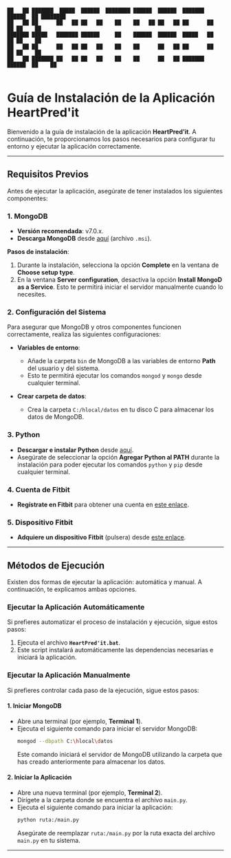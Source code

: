 ```
██   ██ ███████  █████  ██████  ████████ ██████  ██████  ███████ ██████  ██ ████████ 
██   ██ ██      ██   ██ ██   ██    ██    ██   ██ ██   ██ ██      ██   ██ ██    ██    
███████ █████   ███████ ██████     ██    ██████  ██████  █████   ██   ██ ██    ██    
██   ██ ██      ██   ██ ██   ██    ██    ██      ██   ██ ██      ██   ██ ██    ██    
██   ██ ███████ ██   ██ ██   ██    ██    ██      ██   ██ ███████ ██████  ██    ██    
                                                                                     
```

# **Guía de Instalación de la Aplicación HeartPred'it**

Bienvenido a la guía de instalación de la aplicación **HeartPred'it**. A continuación, te proporcionamos los pasos necesarios para configurar tu entorno y ejecutar la aplicación correctamente.

---

## **Requisitos Previos**

Antes de ejecutar la aplicación, asegúrate de tener instalados los siguientes componentes:

### 1. **MongoDB**
   - **Versión recomendada**: v7.0.x.
   - **Descarga MongoDB** desde [aquí](https://www.mongodb.com/try/download/community) (archivo `.msi`).
   
   **Pasos de instalación**:
   1. Durante la instalación, selecciona la opción **Complete** en la ventana de **Choose setup type**.
   2. En la ventana **Server configuration**, desactiva la opción **Install MongoD as a Service**. Esto te permitirá iniciar el servidor manualmente cuando lo necesites.

### 2. **Configuración del Sistema**
   Para asegurar que MongoDB y otros componentes funcionen correctamente, realiza las siguientes configuraciones:
   
   - **Variables de entorno**:
     - Añade la carpeta `bin` de MongoDB a las variables de entorno **Path** del usuario y del sistema.
     - Esto te permitirá ejecutar los comandos `mongod` y `mongo` desde cualquier terminal.
   
   - **Crear carpeta de datos**:
     - Crea la carpeta `C:/hlocal/datos` en tu disco C para almacenar los datos de MongoDB.

### 3. **Python**
   - **Descargar e instalar Python** desde [aquí](https://www.python.org/downloads/).
   - Asegúrate de seleccionar la opción **Agregar Python al PATH** durante la instalación para poder ejecutar los comandos `python` y `pip` desde cualquier terminal.

### 4. **Cuenta de Fitbit**
   - **Regístrate en Fitbit** para obtener una cuenta en [este enlace](https://www.fitbit.com/global/es/home).
   
### 5. **Dispositivo Fitbit**
   - **Adquiere un dispositivo Fitbit** (pulsera) desde [este enlace](https://www.fitbit.com/global/es/home).

---

## **Métodos de Ejecución**

Existen dos formas de ejecutar la aplicación: automática y manual. A continuación, te explicamos ambas opciones.

### **Ejecutar la Aplicación Automáticamente**
   Si prefieres automatizar el proceso de instalación y ejecución, sigue estos pasos:
   1. Ejecuta el archivo **`HeartPred'it.bat`**.
   2. Este script instalará automáticamente las dependencias necesarias e iniciará la aplicación.

### **Ejecutar la Aplicación Manualmente**
   Si prefieres controlar cada paso de la ejecución, sigue estos pasos:

#### 1. **Iniciar MongoDB**
   - Abre una terminal (por ejemplo, **Terminal 1**).
   - Ejecuta el siguiente comando para iniciar el servidor MongoDB:
     ```bash
     mongod --dbpath C:\hlocal\datos
     ```
     Este comando iniciará el servidor de MongoDB utilizando la carpeta que has creado anteriormente para almacenar los datos.

#### 2. **Iniciar la Aplicación**
   - Abre una nueva terminal (por ejemplo, **Terminal 2**).
   - Dirígete a la carpeta donde se encuentra el archivo `main.py`.
   - Ejecuta el siguiente comando para iniciar la aplicación:
     ```bash
     python ruta:/main.py
     ```
     Asegúrate de reemplazar `ruta:/main.py` por la ruta exacta del archivo `main.py` en tu sistema.

---

